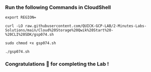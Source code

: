 ### Run the following Commands in CloudShell

```
export REGION=
```
```
curl -LO raw.githubusercontent.com/QUICK-GCP-LAB/2-Minutes-Labs-Solutions/main/Cloud%20Storage%20Qwik%20Start%20-%20CLI%20SDK/gsp074.sh

sudo chmod +x gsp074.sh

./gsp074.sh
```

### Congratulations 🎉 for completing the Lab !
